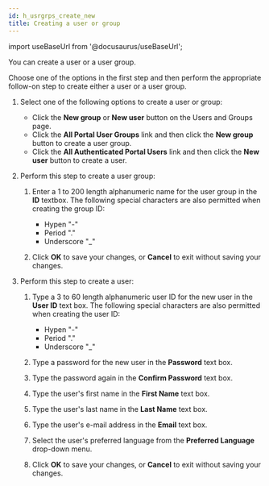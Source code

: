 ```yaml
---
id: h_usrgrps_create_new
title: Creating a user or group
---
```

import useBaseUrl from '@docusaurus/useBaseUrl';



You can create a user or a user group.

Choose one of the options in the first step and then perform the appropriate follow-on step to create either a user or a user group.

1.  Select one of the following options to create a user or group:

    -   Click the **New group** or **New user** button on the Users and Groups page.
    -   Click the **All Portal User Groups** link and then click the **New group** button to create a user group.
    -   Click the **All Authenticated Portal Users** link and then click the **New user** button to create a user.
2.  Perform this step to create a user group:

    1.  Enter a 1 to 200 length alphanumeric name for the user group in the **ID** textbox. The following special characters are also permitted when creating the group ID:

        -   Hypen "-"
        -   Period "."
        -   Underscore "\_"
    2.  Click **OK** to save your changes, or **Cancel** to exit without saving your changes.

3.  Perform this step to create a user:

    1.  Type a 3 to 60 length alphanumeric user ID for the new user in the **User ID** text box. The following special characters are also permitted when creating the user ID:

        -   Hypen "-"
        -   Period "."
        -   Underscore "\_"
    2.  Type a password for the new user in the **Password** text box.

    3.  Type the password again in the **Confirm Password** text box.

    4.  Type the user's first name in the **First Name** text box.

    5.  Type the user's last name in the **Last Name** text box.

    6.  Type the user's e-mail address in the **Email** text box.

    7.  Select the user's preferred language from the **Preferred Language** drop-down menu.

    8.  Click **OK** to save your changes, or **Cancel** to exit without saving your changes.


